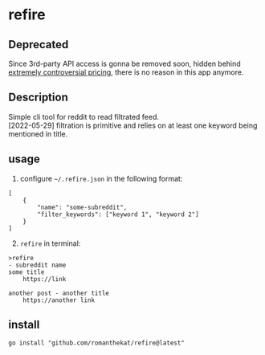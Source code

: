 # refire
## **Deprecated**
Since 3rd-party API access is gonna be removed soon, hidden behind [extremely controversial pricing](https://www.reddit.com/r/apolloapp/comments/13ws4w3/had_a_call_with_reddit_to_discuss_pricing_bad/), there is no reason in this app anymore.

## Description
Simple cli tool for reddit to read filtrated feed.  
[2022-05-29] filtration is primitive and relies on at least one keyword being mentioned in title.

## usage
1. configure `~/.refire.json` in the following format:
```
[
    {
        "name": "some-subreddit",
        "filter_keywords": ["keyword 1", "keyword 2"]
    }
]
```

2. `refire` in terminal:
```
>refire
- subreddit name
some title
    https://link

another post - another title
    https://another link
```

## install
`go install "github.com/romanthekat/refire@latest"` 